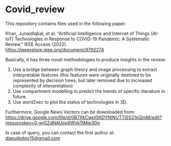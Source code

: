 # Covid_review

This repository contains files used in the following paper:

Khan, JunaidIqbal, et al. "Artificial Intelligence and Internet of Things (AI-IoT) Technologies in Response to COVID-19 Pandemic: A Systematic Review." IEEE Access (2022).
https://ieeexplore.ieee.org/document/9792274



Basically, it has three novel methodologies to produce insights in the review:

1) Use a bridge between graph theory and image processing to extract interpretable features (this features were originally destined to be represented by decision trees, but later removed due to increased complexity of interpretation)
2) Use compartment modelling to predict the trends of specific literature in future.
3) Use word2vec to plot the status of technologies in 3D.


Furthermore, Google News Vectors can be downloaded from: https://drive.google.com/file/d/0B7XkCwpI5KDYNlNUTTlSS21pQmM/edit?resourcekey=0-wjGZdNAUop6WykTtMip30g


In case of query, you can contact the first author at: dianujkotov15@gmail.com
